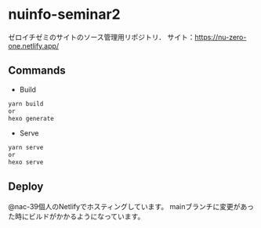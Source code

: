 # nuinfo-seminar2
ゼロイチゼミのサイトのソース管理用リポジトリ．
サイト：https://nu-zero-one.netlify.app/

## Commands
- Build
```bash
yarn build
or
hexo generate
```
- Serve
```bash
yarn serve
or
hexo serve
```

## Deploy
@nac-39個人のNetlifyでホスティングしています。
mainブランチに変更があった時にビルドがかかるようになっています。
